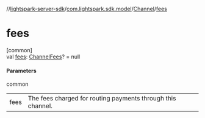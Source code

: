 //[lightspark-server-sdk](../../../index.md)/[com.lightspark.sdk.model](../index.md)/[Channel](index.md)/[fees](fees.md)

# fees

[common]\
val [fees](fees.md): [ChannelFees](../-channel-fees/index.md)? = null

#### Parameters

common

| | |
|---|---|
| fees | The fees charged for routing payments through this channel. |
